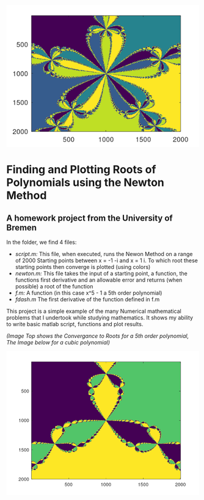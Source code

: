 

![alt text](https://raw.githubusercontent.com/taylorkrn/NewtonMethod/main/Figure2.png "My Image")



# Finding and Plotting Roots of Polynomials using the Newton Method

## A homework project from the University of Bremen

In the folder, we find 4 files:

- *script.m:* This file, when executed, runs the Newon Method on a range of 2000 Starting points between x = -1 -i and x = 1 i.
                    To which root these starting points then converge is plotted (using colors)
- *newton.m:* This file takes the input of a starting point, a function, the functions first derivative and an allowable error and returns (when possible) a root of the function
- *f.m:* A function (in this case x^5 - 1 a 5th order polynomial)
- *fdash.m* The first derivative of the function defined in f.m

This project is a simple example of the many Numerical mathematical problems that I undertook while studying mathematics. It shows my ability to write basic matlab script, functions and plot results.

*(Image Top shows the Convergance to Roots for a 5th order polynomial, The Image below for a cubic polynomial)*

![alt text](https://raw.githubusercontent.com/taylorkrn/NewtonMethod/main/Figure.png "My Image")
